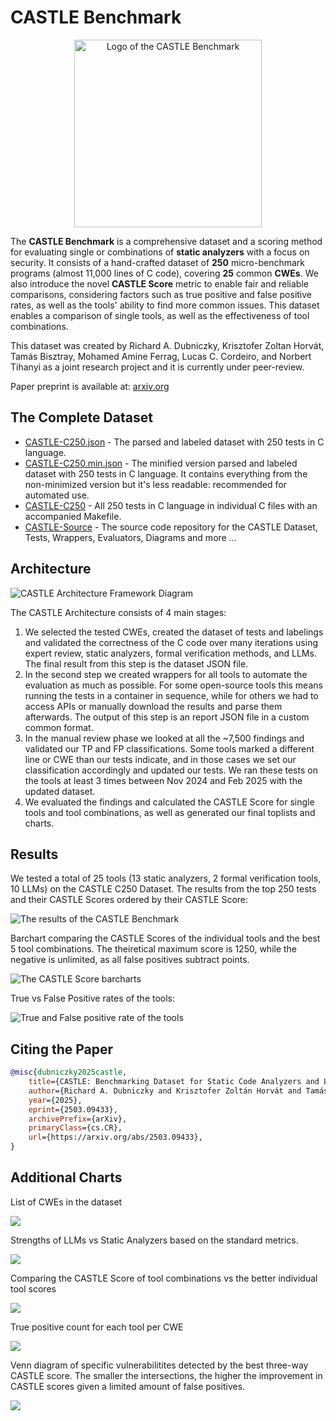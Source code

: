 # CASTLE Benchmark

<div align="center">
    <img width="300" alt="Logo of the CASTLE Benchmark" src="./assets/castle-benchmark-logo.png">
</div>

The __CASTLE Benchmark__ is a comprehensive dataset and a scoring method for evaluating single or combinations of __static analyzers__ with a focus on security. It consists of a hand-crafted dataset of __250__ micro-benchmark programs (almost 11,000 lines of C code), covering __25__ common __CWEs__. We also introduce the novel __CASTLE Score__ metric to enable fair and reliable comparisons, considering factors such as true positive and false positive rates, as well as the tools' ability to find more common issues. This dataset enables a comparison of single tools, as well as the effectiveness of tool combinations.

This dataset was created by Richard A. Dubniczky, Krisztofer Zoltan Horvát, Tamás Bisztray,
Mohamed Amine Ferrag, Lucas C. Cordeiro, and Norbert Tihanyi as a joint research project and it is currently under peer-review.

Paper preprint is available at: [arxiv.org](https://arxiv.org/abs/2503.09433)

## The Complete Dataset

- [CASTLE-C250.json](./datasets/CASTLE-C250.json) - The parsed and labeled dataset with 250 tests in C language.
- [CASTLE-C250.min.json](./datasets/CASTLE-C250.min.json) - The minified version parsed and labeled dataset with 250 tests in C language. It contains everything from the non-minimized version but it's less readable: recommended for automated use.
- [CASTLE-C250](./datasets/CASTLE-C250) - All 250 tests in C language in individual C files with an accompanied Makefile.
- [CASTLE-Source](https://github.com/CASTLE-Benchmark/CASTLE-Source) - The source code repository for the CASTLE Dataset, Tests, Wrappers, Evaluators, Diagrams and more ...


## Architecture

![CASTLE Architecture Framework Diagram](./assets/castle-framework.png)

The CASTLE Architecture consists of 4 main stages:

1. We selected the tested CWEs, created the dataset of tests and labelings and validated the correctness of the C code over many iterations using expert review, static analyzers, formal verification methods, and LLMs. The final result from this step is the dataset JSON file.
2. In the second step we created wrappers for all tools to automate the evaluation as much as possible. For some open-source tools this means running the tests in a container in sequence, while for others we had to access APIs or manually download the results and parse them afterwards. The output of this step is an report JSON file in a custom common format.
3. In the manual review phase we looked at all the ~7,500 findings and validated our TP and FP classifications. Some tools marked a different line or CWE than our tests indicate, and in those cases we set our classification accordingly and updated our tests. We ran these tests on the tools at least 3 times between Nov 2024 and Feb 2025 with the updated dataset.
4. We evaluated the findings and calculated the CASTLE Score for single tools and tool combinations, as well as generated our final toplists and charts.

## Results

We tested a total of 25 tools (13 static analyzers, 2 formal verification tools, 10 LLMs) on the CASTLE C250 Dataset. The results from the top 250 tests and their CASTLE Scores ordered by their CASTLE Score:


![The results of the CASTLE Benchmark](./assets/castle-results.png)

Barchart comparing the CASTLE Scores of the individual tools and the best 5 tool combinations. The theiretical maximum score is 1250, while the negative is unlimited, as all false positives subtract points.

![The CASTLE Score barcharts](./assets/castle-score-barchart.png)

True vs False Positive rates of the tools:

![True and False positive rate of the tools](./assets/castle-tp-fp-rate.png)

## Citing the Paper

```bibtex
@misc{dubniczky2025castle,
    title={CASTLE: Benchmarking Dataset for Static Code Analyzers and LLMs towards CWE Detection}, 
    author={Richard A. Dubniczky and Krisztofer Zoltán Horvát and Tamás Bisztray and Mohamed Amine Ferrag and Lucas C. Cordeiro and Norbert Tihanyi},
    year={2025},
    eprint={2503.09433},
    archivePrefix={arXiv},
    primaryClass={cs.CR},
    url={https://arxiv.org/abs/2503.09433}, 
}
```


## Additional Charts

List of CWEs in the dataset

![](./assets/castle-cwes.png)

Strengths of LLMs vs Static Analyzers based on the standard metrics.

![](./assets/castle-strengths-radar.png)

Comparing the CASTLE Score of tool combinations vs the better individual tool scores

![](./assets/castle-delta-matrix.png)

True positive count for each tool per CWE

![](./assets/castle-tp-cwe.png)

Venn diagram of specific vulnerabilitites detected by the best three-way CASTLE score. The smaller the intersections, the higher the improvement in CASTLE scores given a limited amount of false positives.

![](./assets/castle-venn-cubic.png)

